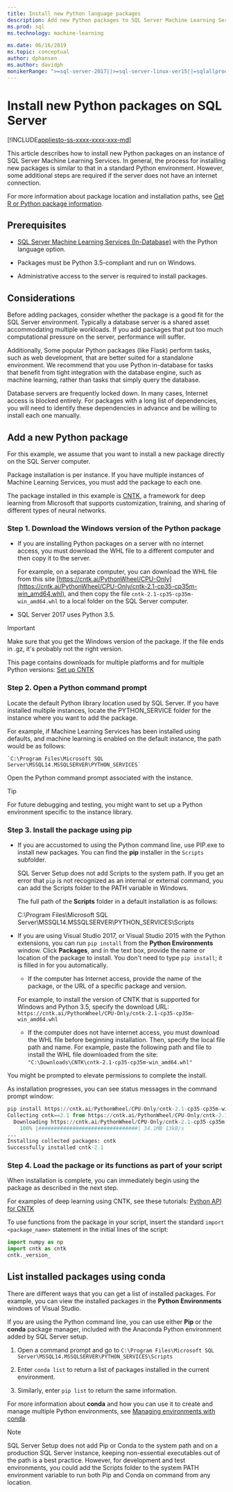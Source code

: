 ```yaml
---
title: Install new Python language packages
description: Add new Python packages to SQL Server Machine Learning Services (In-Database), and Machine Learning Server (Standalone).
ms.prod: sql
ms.technology: machine-learning

ms.date: 06/16/2019
ms.topic: conceptual
author: dphansen
ms.author: davidph
monikerRange: ">=sql-server-2017||>=sql-server-linux-ver15||=sqlallproducts-allversions"
---
```

# Install new Python packages on SQL Server
[!INCLUDE[appliesto-ss-xxxx-xxxx-xxx-md](../../includes/appliesto-ss-xxxx-xxxx-xxx-md.md)]

This article describes how to install new Python packages on an instance of SQL Server Machine Learning Services. In general, the process for installing new packages is similar to that in a standard Python environment. However, some additional steps are required if the server does not have an internet connection.

For more information about package location and installation paths, see [Get R or Python package information](../package-management/installed-package-information.md).

## Prerequisites

+ [SQL Server Machine Learning Services (In-Database)](../install/sql-machine-learning-services-windows-install.md) with the Python language option. 

+ Packages must be Python 3.5-compliant and run on Windows. 

+ Administrative access to the server is required to install packages.

## Considerations

Before adding packages, consider whether the package is a good fit for the SQL Server environment. Typically a database server is a shared asset accommodating multiple workloads. If you add packages that put too much computational pressure on the server, performance will suffer. 

Additionally, Some popular Python packages (like Flask) perform tasks, such as web development, that are better suited for a standalone environment. We recommend that you use Python in-database for tasks that benefit from tight integration with the database engine, such as machine learning,  rather than tasks that simply query the database.

Database servers are frequently locked down. In many cases, Internet access is blocked entirely. For packages with a long list of dependencies, you will need to identify these dependencies in advance and be willing to install each one manually.

## Add a new Python package

For this example, we assume that you want to install a new package directly on the SQL Server computer.

Package installation is per instance. If you have multiple instances of Machine Learning Services, you must add the package to each one.

The package installed in this example is [CNTK](https://docs.microsoft.com/cognitive-toolkit/), a framework for deep learning from Microsoft that supports customization, training, and sharing of different types of neural networks.

### Step 1. Download the Windows version of the Python package

+ If you are installing Python packages on a server with no internet access, you must download the WHL file to a different computer and then copy it to the server.

    For example, on a separate computer, you can download the WHL file from this site [https://cntk.ai/PythonWheel/CPU-Only](https://cntk.ai/PythonWheel/CPU-Only/cntk-2.1-cp35-cp35m-win_amd64.whl), and then copy the file `cntk-2.1-cp35-cp35m-win_amd64.whl` to a local folder on the SQL Server computer.

+ SQL Server 2017 uses Python 3.5. 

> [!IMPORTANT]
> Make sure that you get the Windows version of the package. If the file ends in .gz, it's probably not the right version.

This page contains downloads for multiple platforms and for multiple Python versions: [Set up CNTK](https://docs.microsoft.com/cognitive-toolkit/Setup-CNTK-on-your-machine)

### Step 2. Open a Python command prompt

Locate the default Python library location used by SQL Server. If you have installed multiple instances, locate the PYTHON_SERVICE folder for the instance where you want to add the package.

For example, if Machine Learning Services has been installed using defaults, and machine learning is enabled on the default instance, the path would be as follows:

    `C:\Program Files\Microsoft SQL Server\MSSQL14.MSSQLSERVER\PYTHON_SERVICES`

Open the Python command prompt associated with the instance.

> [!TIP]
> For future debugging and testing, you might want to set up a Python environment specific to the instance library.

### Step 3. Install the package using pip

+ If you are accustomed to using the Python command line, use PIP.exe to install new packages. You can find the **pip** installer in the `Scripts` subfolder. 

  SQL Server Setup does not add Scripts to the system path. If you get an error that `pip` is not recognized as an internal or external command, you can add the Scripts folder to the PATH variable in Windows.

  The full path of the **Scripts** folder in a default installation is as follows:

    C:\Program Files\Microsoft SQL Server\MSSQL14.MSSQLSERVER\PYTHON_SERVICES\Scripts

+ If you are using Visual Studio 2017, or Visual Studio 2015 with the Python extensions, you can run `pip install` from the **Python Environments** window. Click **Packages**, and in the text box, provide the name or location of the package to install. You don't need to type `pip install`; it is filled in for you automatically. 

    - If the computer has Internet access, provide the name of the package, or the URL of a specific package and version. 
    
    For example, to install the version of CNTK that is supported for Windows and Python 3.5, specify the download URL: `https://cntk.ai/PythonWheel/CPU-Only/cntk-2.1-cp35-cp35m-win_amd64.whl`

    - If the computer does not have internet access, you must download the WHL file before beginning installation. Then, specify the local file path and name. For example, paste the following path and file to install the WHL file downloaded from the site: 
    `"C:\Downloads\CNTK\cntk-2.1-cp35-cp35m-win_amd64.whl"`

You might be prompted to elevate permissions to complete the install.

As installation progresses, you can see status messages in the command prompt window:

```python
pip install https://cntk.ai/PythonWheel/CPU-Only/cntk-2.1-cp35-cp35m-win_amd64.whl
Collecting cntk==2.1 from https://cntk.ai/PythonWheel/CPU-Only/cntk-2.1-cp35-cp35m-win_amd64.whl
  Downloading https://cntk.ai/PythonWheel/CPU-Only/cntk-2.1-cp35-cp35m-win_amd64.whl (34.1MB)
    100% |################################| 34.1MB 13kB/s
...
Installing collected packages: cntk
Successfully installed cntk-2.1
```


### Step 4. Load the package or its functions as part of your script

When installation is complete, you can immediately begin using the package as described in the next step.

For examples of deep learning using CNTK, see these tutorials: [Python API for CNTK](https://cntk.ai/pythondocs/tutorials.html)

To use functions from the package in your script, insert the standard `import <package_name>` statement in the initial lines of the script:

```python
import numpy as np
import cntk as cntk
cntk._version_
```

## List installed packages using conda

There are different ways that you can get a list of installed packages. For example, you can view the installed packages in the **Python Environments** windows of Visual Studio.

If you are using the Python command line, you can use either **Pip** or the **conda** package manager, included with the Anaconda Python environment added by SQL Server setup.

1. Open a command prompt and go to `C:\Program Files\Microsoft SQL Server\MSSQL14.MSSQLSERVER\PYTHON_SERVICES\Scripts`

1. Enter `conda list` to return a list of packages installed in the current environment.

1. Similarly, enter `pip list` to return the same information.

For more information about **conda** and how you can use it to create and manage multiple Python environments, see [Managing environments with conda](https://conda.io/docs/user-guide/tasks/manage-environments.html).

> [!Note]
> SQL Server Setup does not add Pip or Conda to the system path and on a production SQL Server instance, keeping non-essential executables out of the path is a best practice. However, for development and test environments, you could add the Scripts folder to the system PATH environment variable to run both Pip and Conda on command from any location.
